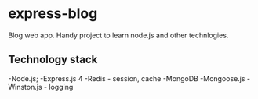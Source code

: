 express-blog
============

Blog web app. Handy project to learn node.js and other technlogies.

Technology stack
---------------

-Node.js;
-Express.js 4
-Redis - session, cache
-MongoDB
-Mongoose.js
-Winston.js - logging


